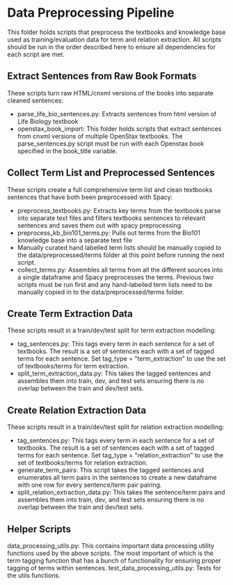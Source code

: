 # Data Preprocessing Pipeline

This folder holds scripts that preprocess the textbooks and knowledge base used as training/evaluation
data for term and relation extraction. All scripts should be run in the order described here to 
ensure all dependencies for each script are met.

## Extract Sentences from Raw Book Formats

These scripts turn raw HTML/cnxml versions of the books into separate cleaned sentences:
  - parse_life_bio_sentences.py: Extracts sentences from html version of Life Biology textbook
  - openstax_book_import: This folder holds scripts that extract sentences from cnxml versions of
    multiple OpenStax textbooks. The parse_sentences.py script must be run with each Openstax book specified in
    the book_title variable.

## Collect Term List and Preprocessed Sentences

These scripts create a full comprehensive term list and clean textbooks sentences that
have both been preprocessed with Spacy:
  - preprocess_textbooks.py: Extracts key terms from the textbooks parse into separate text files
    and filters textbooks sentences to relevant sentences and saves them out with spacy preprocessing
  - preprocess_kb_bio101_terms.py: Pulls out terms from the Bio101 knowledge base into a separate text file
  - Manually curated hand labelled term lists should be manually copied to the data/preprocessed/terms folder at this point 
    before running the next script. 
  - collect_terms.py: Assembles all terms from all the different sources into a single dataframe and
    Spacy preprocesses the terms. Previous two scripts must be run first and any hand-labelled term lists
    need to be manually copied in to the data/preprocessed/terms folder.

## Create Term Extraction Data

These scripts result in a train/dev/test split for term extraction modelling:
  - tag_sentences.py: This tags every term in each sentence for a set of textbooks. The result is
    a set of sentences each with a set of tagged terms for each sentence. Set tag_type = 
    "term_extraction" to use the set of textbooks/terms for term extraction.
  - split_term_extraction_data.py: This takes the tagged sentences and assembles them into 
    train, dev, and test sets ensuring there is no overlap between the train and dev/test sets.

## Create Relation Extraction Data

These scripts result in a train/dev/test split for relation extraction modelling:
  - tag_sentences.py: This tags every term in each sentence for a set of textbooks. The result is
    a set of sentences each with a set of tagged terms for each sentence. Set tag_type = 
    "relation_extraction" to use the set of textbooks/terms for relation extraction.
  - generate_term_pairs: This script takes the tagged sentences and enumerates all term pairs
    in the sentences to create a new dataframe with one row for every sentence/term pair pairing.
  - split_relation_extraction_data.py: This takes the sentence/term pairs and assembles them into 
    train, dev, and test sets ensuring there is no overlap between the train and dev/test sets.

## Helper Scripts

data_processing_utils.py: This contains important data processing utility functions used by the above
scripts. The most important of which is the term tagging function that has a bunch of functionality
for ensuring proper tagging of terms within sentences.
test_data_processing_utils.py: Tests for the utils functions.